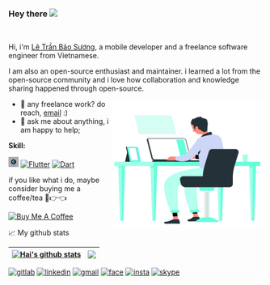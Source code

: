 ### Hey there <img src="https://media.giphy.com/media/hvRJCLFzcasrR4ia7z/giphy.gif" width="25px">

<br />

Hi, i'm [Lê Trần Bảo Sương](), a mobile developer and a freelance software engineer from Vietnamese.

I am also an open-source enthusiast and maintainer. i learned a lot from the open-source community and i love how collaboration and knowledge sharing happened through open-source.

<img align="right" alt="GIF" src="./assets/images/gif/coding.gif" width="300" height="250" />
  
- 💼 any freelance work? do reach, [email](mailto:letranbaosuong@gmail.com) :)
- 💬 ask me about anything, i am happy to help;

**Skill:**  

<code><img height="20" src="./assets/images/gif/flutter.gif"></code>
[![Flutter](https://img.shields.io/badge/flutter-%233498DB.svg?&style=for-the-badge&logo=flutter&logoColor=white)](https://flutter.dev/)
[![Dart](https://img.shields.io/badge/dart-%231DA1F2.svg?&style=for-the-badge&logo=dart&logoColor=white)](https://dart.dev/)

if you like what i do, maybe consider buying me a coffee/tea 🥺👉👈

<a href="" target="_blank"><img src="https://cdn.buymeacoffee.com/buttons/v2/default-red.png" alt="Buy Me A Coffee" width="150" ></a>

📈 My github stats

| <a href="https://github.com/letranbaosuong"><img align="center" src="https://github-readme-stats.vercel.app/api?username=letranbaosuong&show_icons=true&theme=graywhite&include_all_commits=true&count_private=true&hide_border=true" alt="Hai's github stats" /></a> | <a href="https://github.com/letranbaosuong"><img align="center" src="https://github-readme-stats.vercel.app/api/top-langs/?username=letranbaosuong&theme=graywhite&langs_count=10&layout=compact&hide_border=true" /></a> |
| ------------- | ------------- |

[![gitlab](https://img.shields.io/badge/-GitLab-380D75?style=for-the-badge&logo=GitLab&logoColor=white)](https://gitlab.com/letranbaosuong)
[![linkedin](https://img.shields.io/badge/-LinkedIn-0073B1?style=for-the-badge&logo=Linkedin)](https://www.linkedin.com/in/letranbaosuong)
[![gmail](https://img.shields.io/badge/-Gmail-EA4335?style=for-the-badge&logo=Gmail&logoColor=white)](mailto:letranbaosuong@gmail.com)
[![face](https://img.shields.io/badge/-Facebook-0165E1?style=for-the-badge&logo=Facebook&logoColor=white)](https://www.facebook.com/letranbaosuong)
[![insta](https://img.shields.io/badge/-Instagram-D82A78?style=for-the-badge&logo=instagram&logoColor=white)](https://www.instagram.com/letranbaosuong)
[![skype](https://img.shields.io/badge/-Skype-00AFF0?style=for-the-badge&logo=skype&logoColor=white)]()
<!--
**letranbaosuong/letranbaosuong** is a ✨ _special_ ✨ repository because its `README.md` (this file) appears on your GitHub profile.

Here are some ideas to get you started:

- 🔭 I’m currently working on ...
- 🌱 I’m currently learning ...
- 👯 I’m looking to collaborate on ...
- 🤔 I’m looking for help with ...
- 💬 Ask me about ...
- 📫 How to reach me: ...
- 😄 Pronouns: ...
- ⚡ Fun fact: ...
-->
